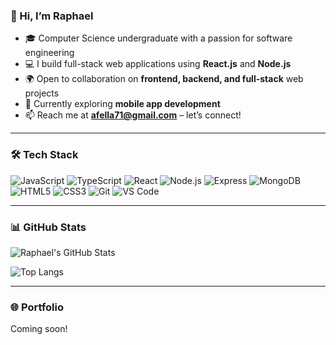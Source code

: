 ### 👋 Hi, I’m Raphael

- 🎓 Computer Science undergraduate with a passion for software engineering
- 💻 I build full-stack web applications using **React.js** and **Node.js**
- 🌍 Open to collaboration on **frontend, backend, and full-stack** web projects
- 📱 Currently exploring **mobile app development**
- 📫 Reach me at **afella71@gmail.com** – let’s connect!

---

### 🛠 Tech Stack

![JavaScript](https://img.shields.io/badge/-JavaScript-black?style=flat-square&logo=javascript)
![TypeScript](https://img.shields.io/badge/-TypeScript-007ACC?style=flat-square&logo=typescript)
![React](https://img.shields.io/badge/-React-black?style=flat-square&logo=react)
![Node.js](https://img.shields.io/badge/-Node.js-339933?style=flat-square&logo=node.js)
![Express](https://img.shields.io/badge/-Express.js-black?style=flat-square&logo=express)
![MongoDB](https://img.shields.io/badge/-MongoDB-4EA94B?style=flat-square&logo=mongodb)
![HTML5](https://img.shields.io/badge/-HTML5-E34F26?style=flat-square&logo=html5)
![CSS3](https://img.shields.io/badge/-CSS3-1572B6?style=flat-square&logo=css3)
![Git](https://img.shields.io/badge/-Git-F05032?style=flat-square&logo=git)
![VS Code](https://img.shields.io/badge/-VS%20Code-007ACC?style=flat-square&logo=visual-studio-code)

---

### 📊 GitHub Stats

![Raphael's GitHub Stats](https://github-readme-stats.vercel.app/api?username=afella7&show_icons=true&theme=radical)

![Top Langs](https://github-readme-stats.vercel.app/api/top-langs/?username=afella7&layout=compact&theme=radical)

---

### 🌐 Portfolio

Coming soon! <!-- Replace with your portfolio URL when ready -->




<!---
afella7/afella7 is a ✨ special ✨ repository because its `README.md` (this file) appears on your GitHub profile.
You can click the Preview link to take a look at your changes.
--->
